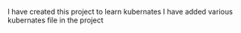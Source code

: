 I have created this project to learn kubernates I have added various kubernates file in the project
